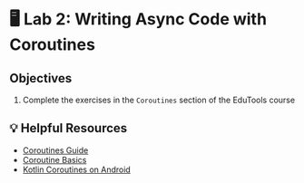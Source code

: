 # 🖥 Lab 2: Writing Async Code with Coroutines

## Objectives
1. Complete the exercises in the `Coroutines` section of the EduTools course

## 💡 Helpful Resources
- [Coroutines Guide](https://kotlinlang.org/docs/coroutines-guide.html)
- [Coroutine Basics](https://kotlinlang.org/docs/coroutines-basics.html)
- [Kotlin Coroutines on Android](https://developer.android.com/kotlin/coroutines)
